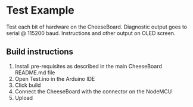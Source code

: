 # Test Example

Test each bit of hardware on the CheeseBoard. Diagnostic output goes to serial @ 115200 baud. Instructions and other output on OLED screen.

## Build instructions

1. Install pre-requisites as described in the main CheeseBoard README.md file
2. Open Test.ino in the Arduino IDE
3. Click build
4. Connect the CheeseBoard with the connector on the NodeMCU
5. Upload

